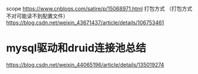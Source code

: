 scope
https://www.cnblogs.com/satire/p/15068971.html
打包方式 （打包方式不对可能读不到配置文件）
https://blog.csdn.net/weixin_43671437/article/details/106753461

# mysql驱动和druid连接池总结
https://blog.csdn.net/weixin_44065196/article/details/135019274